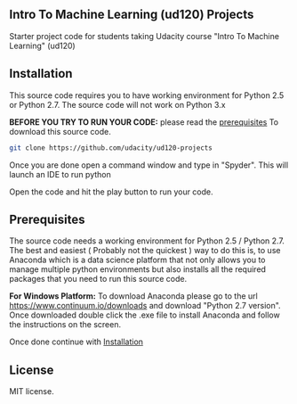 ## Intro To Machine Learning (ud120) Projects 

Starter project code for students taking Udacity course "Intro To Machine Learning" (ud120)

## Installation
This source code requires you to have working environment for Python 2.5 or Python 2.7. The source code will not work on Python 3.x

**BEFORE YOU TRY TO RUN YOUR CODE:** please read the [prerequisites](#prerequisites)
To download this source code.
 
````bash
git clone https://github.com/udacity/ud120-projects
````
Once you are done open a command window and type in "Spyder". This will launch an IDE to run python 

Open the code and hit the play button to run your code.

## Prerequisites

The source code needs a working environment for Python 2.5 / Python 2.7. The best and easiest ( Probably not the quickest ) way to do this is, to use 
Anaconda which is a data science platform that not only allows you to manage multiple python environments but also installs all the required packages 
that you need to run this source code.

**For Windows Platform:**
To download Anaconda please go to the url https://www.continuum.io/downloads and download "Python 2.7 version". Once downloaded double click the .exe file to install
Anaconda and follow the instructions on the screen.

Once done continue with [Installation](#installation)
## License
MIT license.
